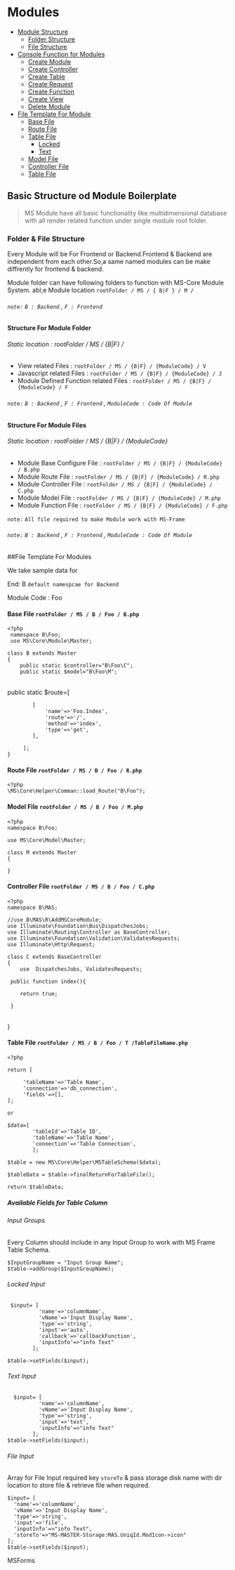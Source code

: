# Modules

- [Module Structure](#installation)
    - [Folder Structure](#server-requirements)
    - [File Structure](#server-requirements)
- [Console Function for Modules](#installing-laravel)
    - [Create Module](#pretty-urls)
    - [Create Controller](#pretty-urls)
    - [Create Table](#pretty-urls)
    - [Create Request](#pretty-urls)
    - [Create Function](#pretty-urls)
    - [Create View](#pretty-urls)
    - [Delete Module](#pretty-urls)
- [File Template For Module](#file-template)
    - [Base File](#base)
    - [Route File](#route)
    - [Table File](#tatble)
        - [Locked](#locked)
        - [Text](#text)
    - [Model File](#model)
    - [Controller File](#controller)
    - [Table File](#table)
    

<a name="installation"></a>
## Basic Structure od Module Boilerplate

> MS Module have all basic functionality like multidimensional database with all render related function under single module root folder.

   

 

<a name="server-requirements"></a>
### Folder & File Structure

Every Module will be For Frontend or Backend.Frontend & Backend are independent from each other.So,a same named modules can be make diffrently for frontend & backend.

Module folder can have following folders to function with MS-Core Module System.
abl;e
Module location `rootFolder / MS / { B|F } / M /`   

###### `note:` `B : Backend` , `F : Frontend`

#### Structure For Module Folder 

###### Static location : rootFolder / MS / {B|F} /
<div class="content-list" markdown="1">

- View related Files : `rootFolder / MS / {B|F} / {ModuleCode} / V`  
- Javascript related Files : `rootFolder / MS / {B|F} / {ModuleCode} / J`
- Module Defined Function related Files : `rootFolder / MS / {B|F} / {ModuleCode} / F`

</div>

###### `note:` `B : Backend` , `F : Frontend` , `ModuleCode : Code Of Module` 


#### Structure For Module Files 

###### Static location : rootFolder / MS / {B|F} / {ModuleCode}
<div class="content-list" markdown="1">

- Module Base Configure File : `rootFolder / MS / {B|F} / {ModuleCode} / B.php`  
- Module Route File : `rootFolder / MS / {B|F} / {ModuleCode} / R.php`
- Module Controller File  : `rootFolder / MS / {B|F} / {ModuleCode} / C.php`
- Module Model File : `rootFolder / MS / {B|F} / {ModuleCode} / M.php`
- Module Function File : `rootFolder / MS / {B|F} / {ModuleCode} / F.php`

`note:` `All file required to make Module work with MS-Frame`

</div>

###### `note:` `B : Backend` , `F : Frontend` , `ModuleCode : Code Of Module` 



<a name="file-template"></a>
##File Template For Modules

We take sample data for

End: B  `default namespcae for Backend`

Module Code : Foo  

<a name="base"></a>

#### Base File `rootFolder / MS / B / Foo / B.php`
    <?php
     namespace B\Foo;
     use MS\Core\Module\Master;
    
    class B extends Master
    {
        public static $controller="B\Foo\C";
        public static $model="B\Foo\M";


​    
        public static $route=[
    
            [
                'name'=>'Foo.Index',
                'route'=>'/',
                'method'=>'index',
                'type'=>'get',
            ],
            
         ];
    }

<a name="route"></a>
#### Route File `rootFolder / MS / B / Foo / R.php`
    <?php
    \MS\Core\Helper\Comman::load_Route("B\Foo");

<a name="model"></a>
#### Model File `rootFolder / MS / B / Foo / M.php`
    <?php
    namespace B\Foo;
    
    use MS\Core\Model\Master;
    
    class M extends Master
    {
    
    }

<a name="controller"></a>
#### Controller File `rootFolder / MS / B / Foo / C.php`
    <?php
    namespace B\MAS;
    
    //use B\MAS\R\AddMSCoreModule;
    use Illuminate\Foundation\Bus\DispatchesJobs;
    use Illuminate\Routing\Controller as BaseController;
    use Illuminate\Foundation\Validation\ValidatesRequests;
    use Illuminate\Http\Request;
    
    class C extends BaseController
    {
        use  DispatchesJobs, ValidatesRequests;
        
     public function index(){
     
        return true;
     
     }


​        
     }

<a name="table"></a>
#### Table File `rootFolder / MS / B / Foo / T /TableFileName.php`
    <?php
    
    return [
    
         'tableName'=>'Table Name',
         'connection'=>'db_connection',
         'fields'=>[],
    ];
    
    or
    
    $data=[
            'tableId'=>'Table ID',
            'tableName'=>'Table Name',
            'connection'=>'Table Connection',
            ];
    
    $table = new MS\Core\Helper\MSTableSchema($data);
    
    $tableData = $table->finalReturnForTableFile();
    
    return $tableData;

##### Available Fields for Table Column

<a name="inputgroups"></a>
###### Input Groups
Every Column should include in any Input Group to work with MS Frame Table Schema.
   
    $InputGroupName = "Input Group Name";
    $table->addGroup($InputGroupName);

<a name="locked"></a>
###### Locked Input
     $input= [
              'name'=>'columnName',
              'vName'=>'Input Display Name',
              'type'=>'string',
              'input'=>'auto',
              'callback'=>'callbackFunction',
              'inputInfo'=>"info Text"
            ];    
   
    $table->setFields($input);

<a name="text"></a>
###### Text Input
      $input= [
              'name'=>'columnName',
              'vName'=>'Input Display Name',
              'type'=>'string',
              'input'=>'text',
              'inputInfo'=>"info Text"
            ];     
    $table->setFields($input);

<a name="file"></a>
###### File Input
Array for File Input required key `storeTo` & pass storage disk name with dir location to store file & retrieve file when required.

    $input= [
      'name'=>'columnName',
      'vName'=>'Input Display Name',
      'type'=>'string',
      'input'=>'file',
      'inputInfo'=>"info Text",
      'storeTo'=>"MS-MASTER-Storage:MAS.UniqId.ModIcon->icon" 
    ];
    $table->setFields($input);     


MSForms
